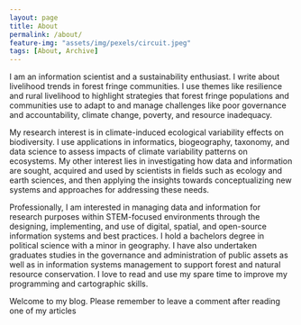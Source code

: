 ```yaml
---
layout: page
title: About
permalink: /about/
feature-img: "assets/img/pexels/circuit.jpeg"
tags: [About, Archive]
---
```


I am an information scientist and a sustainability enthusiast. I write about livelihood trends in forest fringe communities. I use themes like 
resilience and rural livelihood to highlight strategies that forest fringe populations and 
communities use to adapt to and manage challenges like poor governance and accountability,
climate change, poverty, and resource inadequacy. 

My research interest is in climate-induced ecological variability effects on biodiversity. I use applications in informatics,
biogeography, taxonomy, and data science to assess impacts of climate variability patterns on ecosystems. My other interest lies in 
investigating how data and information are sought, acquired and used by scientists in fields such as ecology and earth sciences, 
and then applying the insights towards conceptualizing new systems and approaches for addressing these needs.

Professionally, I am interested in managing data and information for research purposes within STEM-focused environments 
through the designing, implementing, and use of digital, spatial, and open-source information systems and best practices. 
I hold a bachelors degree in political science with a minor in geography. I have also
undertaken graduates studies in the governance and administration of public assets 
as well as in information systems management to support forest and natural resource conservation. 
I love to read and use my spare time to improve my programming and cartographic skills.

Welcome to my blog. Please remember to leave a comment after reading one of my articles
 
 
